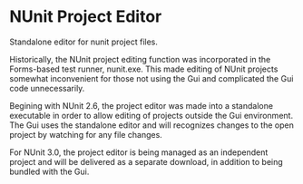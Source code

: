 NUnit Project Editor
====================

Standalone editor for nunit project files.

Historically, the NUnit project editing function was incorporated in the Forms-based test runner, 
nunit.exe. This made editing of NUnit projects somewhat inconvenient for those not using the Gui 
and complicated the Gui code unnecessarily. 

Begining with NUnit 2.6, the project editor was made into a standalone executable in order to allow 
editing of projects outside the Gui environment. The Gui uses the standalone editor and will recognizes
changes to the open project by watching for any file changes.

For NUnit 3.0, the project editor is being managed as an independent project and will be delivered as a 
separate download, in addition to being bundled with the Gui.

